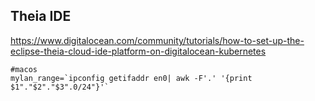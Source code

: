 ##  Theia IDE
https://www.digitalocean.com/community/tutorials/how-to-set-up-the-eclipse-theia-cloud-ide-platform-on-digitalocean-kubernetes


```
#macos
mylan_range=`ipconfig getifaddr en0| awk -F'.' '{print $1"."$2"."$3".0/24"}'`
```